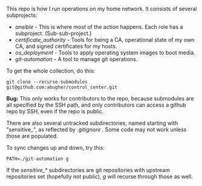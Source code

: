 This repo is how I run operations on my home network.  It consists of several
subprojects:

* *ansible* - This is where most of the action happens.  Each role has a subproject.  (Sub-sub-project.)
* *certificate\_authority* - Tools for being a CA, operational state of my own CA, and signed certificates for my hosts.
* *os\_deployment* - Tools to apply operating system images to boot media.
* *git-automation* - A tool to manage git operations.

To get the whole collection, do this:

    git clone --recurse-submodules git@github.com:abugher/control_center.git

**Bug:** This only works for contributors to the repo, because submodules are
all specified by the SSH path, and only contributors can access a github repo
by SSH, even if the repo is public.

There are also several untracked subdirectories, named starting with
"sensitive\_", as reflected by *.gitignore* .  Some code may not work unless
those are populated.

To sync changes up and down, try this:

    PATH=./git-automation g

If the *sensitive\_\** subdirectories are git repositories with upstream
repositories set (hopefully not public), *g* will recurse through those as
well.
